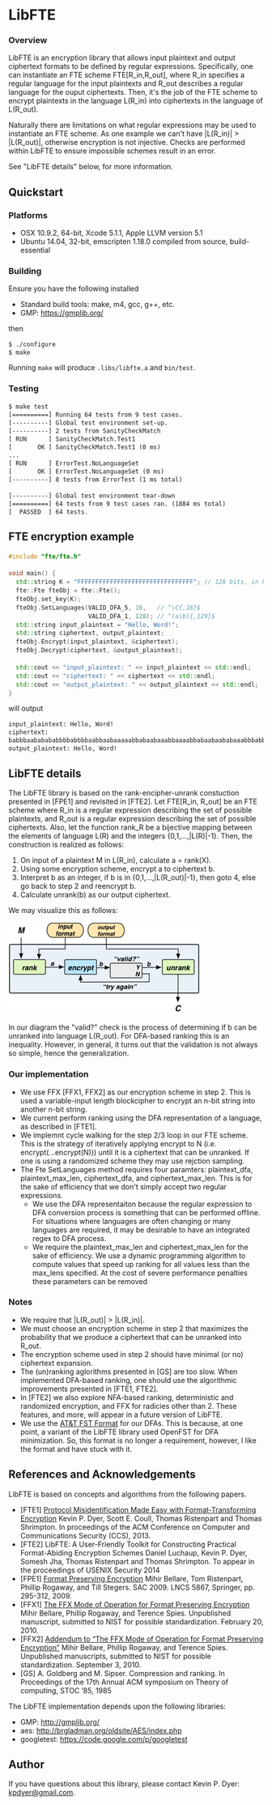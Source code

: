 LibFTE
======

### Overview

LibFTE is an encryption library that allows input plaintext and output ciphertext formats to be defined by regular expressions.
Specifically, one can instantiate an FTE scheme FTE[R_in,R_out], where R_in specifies a regular language for the input plaintexts and R_out describes a regular language for the ouput ciphertexts.
Then, it's the job of the FTE scheme to encrypt plaintexts in the language L(R_in) into ciphertexts in the language of L(R_out).

Naturally there are limitations on what regular expressions may be used to instantiate an FTE scheme.
As one example we can't have |L(R_in)| > |L(R_out)|, otherwise encryption is not injective.
Checks are performed within LibFTE to ensure impossible schemes result in an error.

See "LibFTE details" below, for more information.

Quickstart
----------

### Platforms

* OSX 10.9.2, 64-bit, Xcode 5.1.1, Apple LLVM version 5.1
* Ubuntu 14.04, 32-bit, emscripten 1.18.0 compiled from source, build-essential

### Building

Ensure you have the following installed

* Standard build tools: make, m4, gcc, g++, etc.
* GMP: https://gmplib.org/

then

```shell
$ ./configure
$ make
```

Running ```make``` will produce ```.libs/libfte.a``` and ```bin/test```.

### Testing

```shell
$ make test
[==========] Running 64 tests from 9 test cases.
[----------] Global test environment set-up.
[----------] 2 tests from SanityCheckMatch
[ RUN      ] SanityCheckMatch.Test1
[       OK ] SanityCheckMatch.Test1 (0 ms)
...
[ RUN      ] ErrorTest.NoLanguageSet
[       OK ] ErrorTest.NoLanguageSet (0 ms)
[----------] 8 tests from ErrorTest (1 ms total)

[----------] Global test environment tear-down
[==========] 64 tests from 9 test cases ran. (1884 ms total)
[  PASSED  ] 64 tests.
```

FTE encryption example
----------------------

```c++
#include "fte/fte.h"

void main() {
  std::string K = "FFFFFFFFFFFFFFFFFFFFFFFFFFFFFFFF"; // 128 bits, in hex
  fte::Fte fteObj = fte::Fte();
  fteObj.set_key(K);
  fteObj.SetLanguages(VALID_DFA_5, 16,   // ^\C{,16}$
                      VALID_DFA_1, 128); // ^(a|b){,129}$
  std::string input_plaintext = "Hello, Word!";
  std::string ciphertext, output_plaintext;
  fteObj.Encrypt(input_plaintext, &ciphertext);
  fteObj.Decrypt(ciphertext, &output_plaintext);

  std::cout << "input_plaintext: " << input_plaintext << std::endl;
  std::cout << "ciphertext: " << ciphertext << std::endl;
  std::cout << "output_plaintext: " << output_plaintext << std::endl;
}
```

will output

```shell
input_plaintext: Hello, Word!
ciphertext: babbbaababababbbbabbbbaabbaabaaaaabbabaabaaabbaaaabbabaabaababaaabbbabbbaabababaaabbaabababbbbbbaabbbaaaaaaabbbbbabaabbbaaaabab
output_plaintext: Hello, Word!
```

LibFTE details
--------------

The LibFTE library is based on the rank-encipher-unrank constuction presented in [FPE1] and revisited in [FTE2].
Let FTE[R_in, R_out] be an FTE scheme where R_in is a regular expression describing the set of possible plaintexts, and R_out is a regular expression describing the set of possible ciphertexts.
Also, let the function rank_R be a bijective mapping between the elements of language L(R) and the integers {0,1,...,|L(R)|-1}.
Then, the construction is realized as follows:

1. On input of a plaintext M in L(R_in), calculate a = rank(X).
2. Using some encryption scheme, encrypt a to ciphertext b.
3. Interpret b as an integer, if b is in {0,1,...,|L(R_out)|-1}, then goto 4, else go back to step 2 and reencrypt b.
4. Calculate unrank(b) as our output ciphertext.

We may visualize this as follows:

![LibFTE rank-encipher-urank construction](images/fte-workflow.png "The rank-encipher-unrank approach to Format-Transforming Encryption.")

In our diagram the "valid?" check is the process of determining if b can be unranked into language L(R_out).
For DFA-based ranking this is an inequality.
However, in general, it turns out that the validation is not always so simple, hence the generalization.

### Our implementation

* We use FFX [FFX1, FFX2] as our encryption scheme in step 2. This is used a variable-input length blockcipher to encrypt an n-bit string into another n-bit string.
* We current perform ranking using the DFA representation of a language, as described in [FTE1].
* We implemnt cycle walking for the step 2/3 loop in our FTE scheme. This is the strategy of iteratively applying encrypt to N (i.e. encrypt(...encrypt(N))) until it is a ciphertext that can be unranked. If one is using a randomized scheme they may use rejction sampling.
* The Fte SetLanguages method requires four paramters: plaintext_dfa, plaintext_max_len, ciphertext_dfa, and ciphertext_max_len. This is for the sake of efficiency that we don't simply accept two regular expressions.
    * We use the DFA representaiton because the regular expression to DFA conversion process is something that can be performed offline. For situations where languages are often changing or many languages are required, it may be desirable to have an integrated regex to DFA process.
    * We require the plaintext_max_len and ciphertext_max_len for the sake of efficiency. We use a dynamic programming algorithm to compute values that speed up ranking for all values less than the max_lens specified. At the cost of severe performance penalties these parameters can be removed

### Notes

* We require that |L(R_out)| > |L(R_in)|.
* We must choose an encryption scheme in step 2 that maximizes the probability that we produce a ciphertext that can be unranked into R_out.
* The encryption scheme used in step 2 should have minimal (or no) ciphertext expansion.
* The (un)ranking aglorithms presented in [GS] are too slow. When implemented DFA-based ranking, one should use the algorithmic improvements presented in [FTE1, FTE2].
* In [FTE2] we also explore NFA-based ranking, deterministic and randomized encryption, and FFX for radicies other than 2. These features, and more, will appear in a future version of LibFTE.
* We use the [AT&T FST Format](http://www2.research.att.com/~fsmtools/fsm/man4/fsm.5.html) for our DFAs. This is because, at one point, a variant of the LibFTE library used OpenFST for DFA minimization. So, this format is no longer a requirement, however, I like the format and have stuck with it.

References and Acknowledgements
-------------------------------

LibFTE is based on concepts and algorithms from the following papers.

* [FTE1] [Protocol Misidentification Made Easy with Format-Transforming Encryption](http://eprint.iacr.org/2012/494.pdf)
Kevin P. Dyer, Scott E. Coull, Thomas Ristenpart and Thomas Shrimpton.
In proceedings of the ACM Conference on Computer and Communications Security (CCS), 2013. 
* [FTE2] LibFTE: A User-Friendly Toolkit for Constructing Practical Format-Abiding Encryption Schemes
Daniel Luchaup, Kevin P. Dyer, Somesh Jha, Thomas Ristenpart and Thomas Shrimpton.
To appear in the proceedings of USENIX Security 2014
* [FPE1] [Format Preserving Encryption](http://eprint.iacr.org/2009/251.pdf)
Mihir Bellare, Tom Ristenpart, Phillip Rogaway, and Till Stegers. SAC 2009. LNCS 5867, Springer, pp. 295-312, 2009.
* [FFX1] [The FFX Mode of Operation for Format Preserving Encryption](http://csrc.nist.gov/groups/ST/toolkit/BCM/documents/proposedmodes/ffx/ffx-spec.pdf)
Mihir Bellare, Phillip Rogaway, and Terence Spies. Unpublished manuscript, submitted to NIST for possible standardization. February 20, 2010.
* [FFX2] [Addendum to “The FFX Mode of Operation for Format Preserving Encryption”](http://csrc.nist.gov/groups/ST/toolkit/BCM/documents/proposedmodes/ffx/ffx-spec2.pdf)
Mihir Bellare, Phillip Rogaway, and Terence Spies. Unpublished manuscripts, submitted to NIST for possible standardization. September 3, 2010.
* [GS] A. Goldberg and M. Sipser. Compression and ranking. In Proceedings of the 17th Annual ACM symposium on Theory of computing, STOC ’85, 1985

The LibFTE implementation depends upon the following libraries:

* GMP: http://gmplib.org/
* aes: http://brgladman.org/oldsite/AES/index.php
* googletest: https://code.google.com/p/googletest

Author
------

If you have questions about this library, please contact Kevin P. Dyer: kpdyer@gmail.com.
